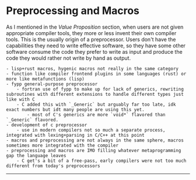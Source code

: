 # Preprocessing and Macros

As I mentioned in the *Value Proposition* section, when users are not given appropriate compiler tools, they more or less invent their own compiler tools.
This is the usually origin of a preprocessor.
Users don't have the capabilities they need to write effective software, so they have some other software consume the code they prefer to write as input and produce the code they would rather not write by hand as output.

~~~admonish todo
- lisp+rust macros, hygenic macros not really in the same category
- function like compiler frontend plugins in some languages (rust) or more like metafunctions (lisp)
- fypp general-purpose preprocessor
    - fortran use of fypp to make up for lack of generics, rewriting subroutines with different extensions to handle different types just like with C
    - C added this with `_Generic` but arguably far too late, idk exact numbers but idt many people are using this yet.
        - most of C's generics are more `void*` flavored than `_Generic` flavored.
- development of c preprocessor
    - use in modern compilers not so much a separate process, integrated with lexing+parsing in C/C++ at this point
- macros and preprocessing are not always in the same sphere, macros sometimes more integrated with the compiler
- preprocessing and macros are IMO filling whatever metaprogramming gap the language leaves
    - C get's a bit of a free-pass, early compilers were not too much different from today's preprocessors
~~~

---

[^chist]: [The Development of the C Language](https://www.bell-labs.com/usr/dmr/www/chist.pdf)
